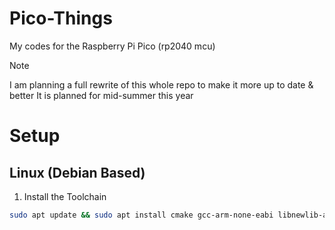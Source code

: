 # Pico-Things
My codes for the Raspberry Pi Pico (rp2040 mcu)
> [!NOTE]
> I am planning a full rewrite of this whole repo to make it more up to date & better
> It is planned for mid-summer this year

# Setup

## Linux (Debian Based)

1. Install the Toolchain
```bash
sudo apt update && sudo apt install cmake gcc-arm-none-eabi libnewlib-arm-none-eabi build-essential -y
```
